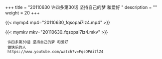 +++
title = "20110630  许四多第30话 坚持自己的梦 和爱好 "
description = ""
weight = 20
+++

{{< mymp4 mp4="20110630_fqsopai7lz4.mp4" >}}

{{< mymkv mkv="20110630_fqsopai7lz4.mkv" >}}

     许四多第30话 坚持自己的梦 和爱好 
     做快乐的人 
     https://www.youtube.com/watch?v=FqsOPAi7lZ4 
